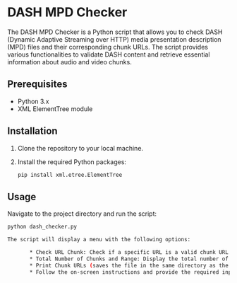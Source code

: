 # DASH MPD Checker

The DASH MPD Checker is a Python script that allows you to check DASH (Dynamic Adaptive Streaming over HTTP) media presentation description (MPD) files and their corresponding chunk URLs. The script provides various functionalities to validate DASH content and retrieve essential information about audio and video chunks.

## Prerequisites

- Python 3.x
- XML ElementTree module

## Installation

1. Clone the repository to your local machine.
2. Install the required Python packages:

   ```bash
   pip install xml.etree.ElementTree
## Usage
Navigate to the project directory and run the script:
  ```bash
  python dash_checker.py

The script will display a menu with the following options:

         * Check URL Chunk: Check if a specific URL is a valid chunk URL.
         * Total Number of Chunks and Range: Display the total number of audio and video chunks, along with their start and end times.
         * Print Chunk URLs (saves the file in the same directory as the manifest): Generate an HTML file with all the chunk URLs.
         * Follow the on-screen instructions and provide the required inputs as prompted.
